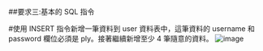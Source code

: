 ##要求三:基本的 SQL 指令

#使用 INSERT 指令新增一筆資料到 user 資料表中，這筆資料的 username 和 password 欄位必須是 ply。接著繼續新增至少 4 筆隨意的資料。
![image](https://user-images.githubusercontent.com/77286388/112092774-27619900-8bd3-11eb-9f28-0f0529a2a5df.png)
